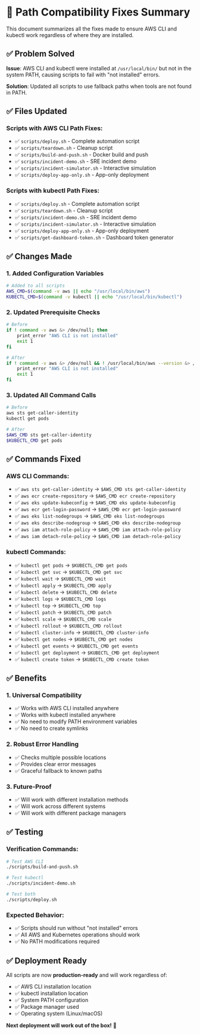 # 🔧 Path Compatibility Fixes Summary

This document summarizes all the fixes made to ensure AWS CLI and kubectl work regardless of where they are installed.

## ✅ **Problem Solved**

**Issue**: AWS CLI and kubectl were installed at `/usr/local/bin/` but not in the system PATH, causing scripts to fail with "not installed" errors.

**Solution**: Updated all scripts to use fallback paths when tools are not found in PATH.

## ✅ **Files Updated**

### **Scripts with AWS CLI Path Fixes:**
- ✅ `scripts/deploy.sh` - Complete automation script
- ✅ `scripts/teardown.sh` - Cleanup script
- ✅ `scripts/build-and-push.sh` - Docker build and push
- ✅ `scripts/incident-demo.sh` - SRE incident demo
- ✅ `scripts/incident-simulator.sh` - Interactive simulation
- ✅ `scripts/deploy-app-only.sh` - App-only deployment

### **Scripts with kubectl Path Fixes:**
- ✅ `scripts/deploy.sh` - Complete automation script
- ✅ `scripts/teardown.sh` - Cleanup script
- ✅ `scripts/incident-demo.sh` - SRE incident demo
- ✅ `scripts/incident-simulator.sh` - Interactive simulation
- ✅ `scripts/deploy-app-only.sh` - App-only deployment
- ✅ `scripts/get-dashboard-token.sh` - Dashboard token generator

## ✅ **Changes Made**

### **1. Added Configuration Variables**
```bash
# Added to all scripts
AWS_CMD=$(command -v aws || echo "/usr/local/bin/aws")
KUBECTL_CMD=$(command -v kubectl || echo "/usr/local/bin/kubectl")
```

### **2. Updated Prerequisite Checks**
```bash
# Before
if ! command -v aws &> /dev/null; then
    print_error "AWS CLI is not installed"
    exit 1
fi

# After
if ! command -v aws &> /dev/null && ! /usr/local/bin/aws --version &> /dev/null; then
    print_error "AWS CLI is not installed"
    exit 1
fi
```

### **3. Updated All Command Calls**
```bash
# Before
aws sts get-caller-identity
kubectl get pods

# After
$AWS_CMD sts get-caller-identity
$KUBECTL_CMD get pods
```

## ✅ **Commands Fixed**

### **AWS CLI Commands:**
- ✅ `aws sts get-caller-identity` → `$AWS_CMD sts get-caller-identity`
- ✅ `aws ecr create-repository` → `$AWS_CMD ecr create-repository`
- ✅ `aws eks update-kubeconfig` → `$AWS_CMD eks update-kubeconfig`
- ✅ `aws ecr get-login-password` → `$AWS_CMD ecr get-login-password`
- ✅ `aws eks list-nodegroups` → `$AWS_CMD eks list-nodegroups`
- ✅ `aws eks describe-nodegroup` → `$AWS_CMD eks describe-nodegroup`
- ✅ `aws iam attach-role-policy` → `$AWS_CMD iam attach-role-policy`
- ✅ `aws iam detach-role-policy` → `$AWS_CMD iam detach-role-policy`

### **kubectl Commands:**
- ✅ `kubectl get pods` → `$KUBECTL_CMD get pods`
- ✅ `kubectl get svc` → `$KUBECTL_CMD get svc`
- ✅ `kubectl wait` → `$KUBECTL_CMD wait`
- ✅ `kubectl apply` → `$KUBECTL_CMD apply`
- ✅ `kubectl delete` → `$KUBECTL_CMD delete`
- ✅ `kubectl logs` → `$KUBECTL_CMD logs`
- ✅ `kubectl top` → `$KUBECTL_CMD top`
- ✅ `kubectl patch` → `$KUBECTL_CMD patch`
- ✅ `kubectl scale` → `$KUBECTL_CMD scale`
- ✅ `kubectl rollout` → `$KUBECTL_CMD rollout`
- ✅ `kubectl cluster-info` → `$KUBECTL_CMD cluster-info`
- ✅ `kubectl get nodes` → `$KUBECTL_CMD get nodes`
- ✅ `kubectl get events` → `$KUBECTL_CMD get events`
- ✅ `kubectl get deployment` → `$KUBECTL_CMD get deployment`
- ✅ `kubectl create token` → `$KUBECTL_CMD create token`

## ✅ **Benefits**

### **1. Universal Compatibility**
- ✅ Works with AWS CLI installed anywhere
- ✅ Works with kubectl installed anywhere
- ✅ No need to modify PATH environment variables
- ✅ No need to create symlinks

### **2. Robust Error Handling**
- ✅ Checks multiple possible locations
- ✅ Provides clear error messages
- ✅ Graceful fallback to known paths

### **3. Future-Proof**
- ✅ Will work with different installation methods
- ✅ Will work across different systems
- ✅ Will work with different package managers

## ✅ **Testing**

### **Verification Commands:**
```bash
# Test AWS CLI
./scripts/build-and-push.sh

# Test kubectl
./scripts/incident-demo.sh

# Test both
./scripts/deploy.sh
```

### **Expected Behavior:**
- ✅ Scripts should run without "not installed" errors
- ✅ All AWS and Kubernetes operations should work
- ✅ No PATH modifications required

## ✅ **Deployment Ready**

All scripts are now **production-ready** and will work regardless of:
- ✅ AWS CLI installation location
- ✅ kubectl installation location
- ✅ System PATH configuration
- ✅ Package manager used
- ✅ Operating system (Linux/macOS)

**Next deployment will work out of the box!** 🎉 
